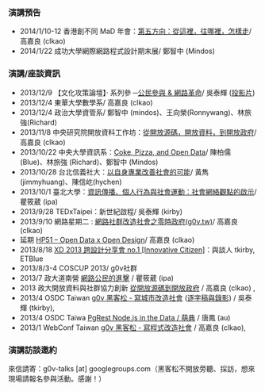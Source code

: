 ### 演講預告

* 2014/1/10-12 香港創不同 MaD 年會：[第五方向：從這裡，往哪裡，怎樣走](http://www.mad.asia/posts/557/MaD%20Forum/The-Fifth-Direction:-From-Here-and-Now-to-an-Envisioned-There)/ 高嘉良 (clkao)
* 2014/1/22 成功大學網際網路程式設計期末展/ 鄭智中 (Mindos)

### 演講/座談資訊

* 2013/12/9 【文化攻策論壇】‧ 系列參 ─[公民參與 & 網路革命](https://www.facebook.com/events/334833043324985/)/ 吳泰輝 ([投影片](https://docs.google.com/file/d/0B_UpRpAst1MYeXhnMHZFX21MTjg/edit))
* 2013/12/4 東華大學數學系/ 高嘉良 (clkao)
* 2013/12/4 政治大學資管系/ 鄭智中 (mindos)、王向榮(Ronnywang)、林旅強(Richard)
* 2013/11/8 中央研究院開放資料工作坊：[從開放源碼，開放資料，到開放政府](http://odw.tw/)/ 高嘉良 (clkao)
* 2013/10/22 中央大學資訊系：[Coke, Pizza, and Open Data](http://www.openfoundry.org/tw/activities/details/404)/ 陳柏儒 (Blue)、林旅強 (Richard)、鄭智中 (Mindos)
* 2013/10/28 台北信義社大：[以自身專業改善社會的可能](http://www.xycc.org.tw/class/102-2-P/W06.htm)/ 黃雋(jimmyhuang)、陳信屹(hychen)
* 2013/10/1 臺北大學：[資訊傳播、個人行為與社會運動：社會網絡觀點的啟示](http://www.ntpu.edu.tw/chinese/todayEvents_more.php?id=3522)/ 瞿筱葳 (ipa)
* 2013/9/28 TEDxTaipei：新世紀啟程/ 吳泰輝 (kirby)
* 2013/9/10 網路星期二 : [網路社群改造社會之零時政府(g0v.tw)](http://nettuesday.tw/events/2013/09/438)/ 高嘉良 (clkao)
* 延期 [HP51 – Open Data x Open Design](http://www.hpx-party.com/hpx-events/hp51)/ 高嘉良 (clkao)
* 2013/8/18 [XD 2013 跨設計分享會 no.1 [Innovative Citizen]](http://www.xd-crossdesign.com/2013/08/xd-2013-no1-innovative-citizen.html)：與談人 tkirby, ETBlue
* 2013/8/3-4 COSCUP 2013/ g0v社群
*  2013/7 政大道南營 [網路公民的進擊](https://speakerdeck.com/ipaaa/g0v-wang-lu-gong-min-de-jin-ji) / 瞿筱葳 (ipa) 
*  2013 政大開放資料與社群協力創新 [從開放源碼到開放政府](https://speakerdeck.com/clkao/cong-kai-fang-yuan-ma-dao-kai-fang-zheng-fu) / 高嘉良 (clkao) , 
* 2013/4 OSDC Taiwan [g0v 黑客松 - 寫城市改造社會](https://speakerdeck.com/tkirby/g0v-hei-ke-song-xie-cheng-shi-gai-zao-she-hui) ([逐字稿與錄影](http://blog.g0v.tw/post/58752578556)) / 吳泰輝 (tkirby),
* 2013/4 OSDC Taiwa [PgRest Node.js in the Data / 萌典](https://speakerdeck.com/audreyt/pgrest-node-dot-js-in-the-database) / 唐鳳 (au)
* 2013/1 WebConf Taiwan [g0v 黑客松 - 寫程式改造社會](https://speakerdeck.com/clkao/g0v-hei-ke-song-xie-cheng-shi-gai-zao-she-hui) / 高嘉良 (clkao), 

### 演講訪談邀約

來信請寄：g0v-talks [at] googlegroups.com（黑客松不開放旁聽、採訪，想來現場請報名參與活動。感謝！）
